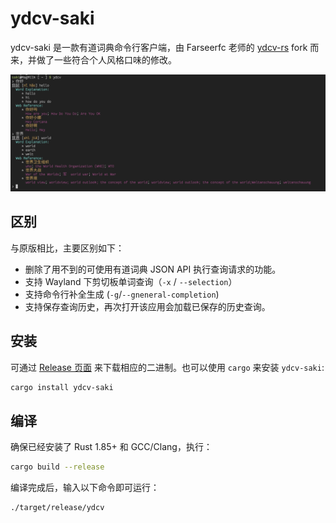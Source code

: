 # ydcv-saki

ydcv-saki 是一款有道词典命令行客户端，由 Farseerfc 老师的 [ydcv-rs](https://github.com/farseerfc/ydcv-rs) fork 而来，并做了一些符合个人风格口味的修改。

![](./screenshot/screenshot.png)

## 区别

与原版相比，主要区别如下：

- 删除了用不到的可使用有道词典 JSON API 执行查询请求的功能。
- 支持 Wayland 下剪切板单词查询（`-x` / `--selection`）
- 支持命令行补全生成 (`-g`/`--gneneral-completion`)
- 支持保存查询历史，再次打开该应用会加载已保存的历史查询。

## 安装

可通过 [Release 页面](https://github.com/ydcv-saki/releases) 来下载相应的二进制。也可以使用 `cargo` 来安装 `ydcv-saki`:

```bash
cargo install ydcv-saki
```

## 编译

确保已经安装了 Rust 1.85+ 和 GCC/Clang，执行：

```bash
cargo build --release
```

编译完成后，输入以下命令即可运行：

```bash
./target/release/ydcv
```
